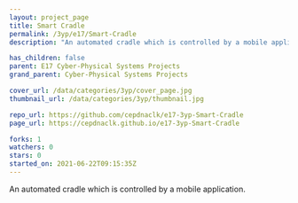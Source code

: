 ```yaml
---
layout: project_page
title: Smart Cradle
permalink: /3yp/e17/Smart-Cradle
description: "An automated cradle which is controlled by a mobile application."

has_children: false
parent: E17 Cyber-Physical Systems Projects
grand_parent: Cyber-Physical Systems Projects

cover_url: /data/categories/3yp/cover_page.jpg
thumbnail_url: /data/categories/3yp/thumbnail.jpg

repo_url: https://github.com/cepdnaclk/e17-3yp-Smart-Cradle
page_url: https://cepdnaclk.github.io/e17-3yp-Smart-Cradle

forks: 1
watchers: 0
stars: 0
started_on: 2021-06-22T09:15:35Z
---
```

An automated cradle which is controlled by a mobile application.

